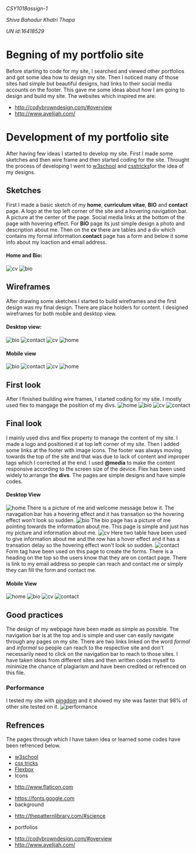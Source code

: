 *CSY1018assign-1*

*Shiva Bahadur Khatri Thapa*

*UN id:16418529*

# Begning of my portfolio site
Before starting to code for my site, I searched and viewed other portfolios and got some idea how to design my site. Then I noticed many of those sites had simple but beautiful designs, had links to their social media accounts on the footer. This gave me some ideas about how I am going to design and build my site. The websites which inspired me are:
* <http://codybrowndesign.com/#overview>
* <http://www.ayelijah.com/>
 
# Development of my portfolio site
After having few ideas I started to develop my site. First I made some sketches and then wire frame and then started coding for the site. Throught the process of developing I went to [w3school](https://www.w3schools.com/) and [csstricks](https://css-tricks.com/)for the idea of my designs. 
## Sketches
First I made a basic sketch of my **home**, **curriculum vitae**, **BIO** and **contact** page. A logo at the top left corner of the site and a hovering navigation bar. A picture at the center of the page. Social media links at the bottom of the page with hovering effect. For **BIO** page its just simple design a photo and description about me. Then on the **cv** there are tables and a div which contains my formal information.**contact** page has  a form and below it some info about my loaction and email address.
#### Home and Bio:
![cv](https://github.com/ShivaKhatri/CSY1018assign-1/blob/master/images/readme/sketches/cv_contact.jpg)
![bio](https://github.com/ShivaKhatri/CSY1018assign-1/blob/master/images/readme/sketches/home_bio.jpg)
## Wireframes
After drawing some sketches I started to build wireframes and the first design was my final design. There are place holders for content. I designed wireframes for both mobile and desktop view.  
#### Desktop view:
![bio](https://github.com/ShivaKhatri/CSY1018assign-1/blob/master/images/readme/wireframes/desktop_view/bio.png)
![contact](https://github.com/ShivaKhatri/CSY1018assign-1/blob/master/images/readme/wireframes/desktop_view/contact.png)
![cv](https://github.com/ShivaKhatri/CSY1018assign-1/blob/master/images/readme/wireframes/desktop_view/cv.png)
![home](https://github.com/ShivaKhatri/CSY1018assign-1/blob/master/images/readme/wireframes/desktop_view/home.png)
#### Mobile view
![bio](https://github.com/ShivaKhatri/CSY1018assign-1/blob/master/images/readme/wireframes/mobile_view/bio.png) 
![contact](https://github.com/ShivaKhatri/CSY1018assign-1/blob/master/images/readme/wireframes/mobile_view/contact.png)
![cv](https://github.com/ShivaKhatri/CSY1018assign-1/blob/master/images/readme/wireframes/mobile_view/cv.png)
![home](https://github.com/ShivaKhatri/CSY1018assign-1/blob/master/images/readme/wireframes/mobile_view/home.png)
## First look
After I finished building wire frames, I started coding for my site. I mostly used flex to mangage the position of my divs.
![home](https://github.com/ShivaKhatri/CSY1018assign-1/blob/master/images/readme/initial_site/home.png)
![bio](https://github.com/ShivaKhatri/CSY1018assign-1/blob/master/images/readme/initial_site/bio.png)
![cv](https://github.com/ShivaKhatri/CSY1018assign-1/blob/master/images/readme/initial_site/cv.png)
![contact](https://github.com/ShivaKhatri/CSY1018assign-1/blob/master/images/readme/initial_site/contact.png)
## Final look
I mainly used divs and flex property to manage the content of my site. I made a logo and positioned it at top left corner of my site. Then I added some links at the footer with image icons. The footer was always moving towards the top of the site and that was due to lack of content and improper tags which I corrected at the end. I used **@media** to make the content responsive according to the screen size of the device. Flex has been used widely to arrange the **divs**. The pages are simple designs and have simple codes. 
#### Desktop View
![home](https://github.com/ShivaKhatri/CSY1018assign-1/blob/master/images/readme/Final_site/desktop/home.png)
There is a picture of me and welcome message below it. The navagation bar has a hovering effect and it has transation so the hovering effect won't look so sudden.
![bio](https://github.com/ShivaKhatri/CSY1018assign-1/blob/master/images/readme/Final_site/desktop/bio.png)
The bio page has a picture of me pointing towards the information about me. This page is simple and just has my picture and information about me.
![cv](https://github.com/ShivaKhatri/CSY1018assign-1/blob/master/images/readme/Final_site/desktop/cv.png)
Here two table have been used to give information about me and the row  has a hover effect and it has a transation delay so the hovering effect won't look so sudden.
![contact](https://github.com/ShivaKhatri/CSY1018assign-1/blob/master/images/readme/Final_site/desktop/contact.png)
Form tag have been used on this page to create the forms. There is a heading on the top so the users know  that they are on contact page.
There is link to my email address so people can reach and contact me or simply they can fill the form and contact me.
#### Mobile View
![home](https://github.com/ShivaKhatri/CSY1018assign-1/blob/master/images/readme/Final_site/mobile/screencapture-file-C-Users-acer-CSY1018assign-1-index-html-1491711769647.png)
![bio](https://github.com/ShivaKhatri/CSY1018assign-1/blob/master/images/readme/Final_site/mobile/screencapture-file-C-Users-acer-CSY1018assign-1-bio-html-1491711783850.png)
![cv](https://github.com/ShivaKhatri/CSY1018assign-1/blob/master/images/readme/Final_site/mobile/screencapture-file-C-Users-acer-CSY1018assign-1-cv-html-1491711800716.png)
![contact](https://github.com/ShivaKhatri/CSY1018assign-1/blob/master/images/readme/Final_site/mobile/screencapture-file-C-Users-acer-CSY1018assign-1-contact-html-1491711821002.png)
## Good practices
The design of my webpage have been made as simple as possible. The navigation bar is at the top and is simple and user can easily navigate through any pages on my site. There are two links linked on the word *formal* and *informal* so people can reach to the respective site and don't necessarily need to click on the navigation bar to reach to those sites.
I have taken ideas from different sites and then written codes myself to minimize the chance of plagiarism and have been credited or refrenced on this file.
### Performance
I tested my site with [pingdom](https://tools.pingdom.com/) and it showed my site was faster that 98% of other site tested on it.
![performance](https://github.com/ShivaKhatri/CSY1018assign-1/blob/master/images/readme/performance.png)
## Refrences
The pages through which I have taken idea or learned some codes have been refrenced below.
* [w3school](https://www.w3schools.com/)
* [css tricks](https://css-tricks.com/)
* [Flexbox](https://medium.freecodecamp.com/an-animated-guide-to-flexbox-d280cf6afc35)
* Icons
 + <http://www.flaticon.com>
* <https://fonts.google.com>
* background
 + <http://thepatternlibrary.com/#science>
* portfolios
 + <http://codybrowndesign.com/#overview>
 + <http://www.ayelijah.com/>

